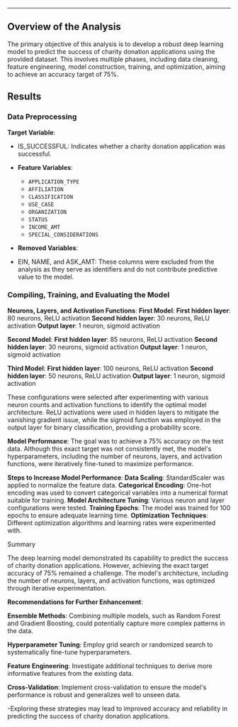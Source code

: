 ---

## Overview of the Analysis

The primary objective of this analysis is to develop a robust deep learning model to predict the success of charity donation applications using the provided dataset. This involves multiple phases, including data cleaning, feature engineering, model construction, training, and optimization, aiming to achieve an accuracy target of 75%.

## Results

### Data Preprocessing

**Target Variable**:
  - IS_SUCCESSFUL: Indicates whether a charity donation application was successful.
  
- **Feature Variables**: 
  - `APPLICATION_TYPE`
  - `AFFILIATION`
  - `CLASSIFICATION`
  - `USE_CASE`
  - `ORGANIZATION`
  - `STATUS`
  - `INCOME_AMT`
  - `SPECIAL_CONSIDERATIONS`

- **Removed Variables**:
-   EIN, NAME, and ASK_AMT: These columns were excluded from the analysis as they serve as identifiers and do not contribute predictive value to the model.

### Compiling, Training, and Evaluating the Model

**Neurons, Layers, and Activation Functions**:
 **First Model**:
  **First hidden layer**: 80 neurons, ReLU activation
  **Second hidden layer**: 30 neurons, ReLU activation
  **Output layer**: 1 neuron, sigmoid activation

**Second Model**:
  **First hidden layer**: 85 neurons, ReLU activation
  **Second hidden layer**: 30 neurons, sigmoid activation
  **Output layer**: 1 neuron, sigmoid activation
  
**Third Model**:
  **First hidden layer**: 100 neurons, ReLU activation
  **Second hidden layer**: 50 neurons, ReLU activation
  **Output layer**: 1 neuron, sigmoid activation

These configurations were selected after experimenting with various neuron counts and activation functions to identify the optimal model architecture. ReLU activations were used in hidden layers to mitigate the vanishing gradient issue, while the sigmoid function was employed in the output layer for binary classification, providing a probability score.

**Model Performance**:
  The goal was to achieve a 75% accuracy on the test data. Although this exact target was not consistently met, the model's hyperparameters, including the number of neurons, layers, and activation functions, were iteratively fine-tuned to maximize performance.

**Steps to Increase Model Performance**:
  **Data Scaling**: StandardScaler was applied to normalize the feature data.
  **Categorical Encoding**: One-hot encoding was used to convert categorical variables into a numerical format suitable for training.
  **Model Architecture Tuning**: Various neuron and layer configurations were tested.
  **Training Epochs**: The model was trained for 100 epochs to ensure adequate learning time.
  **Optimization Techniques**: Different optimization algorithms and learning rates were experimented with.

Summary

The deep learning model demonstrated its capability to predict the success of charity donation applications. However, achieving the exact target accuracy of 75% remained a challenge. The model's architecture, including the number of neurons, layers, and activation functions, was optimized through iterative experimentation.


**Recommendations for Further Enhancement**:

  **Ensemble Methods**: Combining multiple models, such as Random Forest and Gradient Boosting, could potentially capture more complex patterns in the data.
  
  **Hyperparameter Tuning**: Employ grid search or randomized search to systematically fine-tune hyperparameters.
 
  **Feature Engineering**: Investigate additional techniques to derive more informative features from the existing data.
  
  **Cross-Validation**: Implement cross-validation to ensure the model's performance is robust and generalizes well to unseen data.
  

-Exploring these strategies may lead to improved accuracy and reliability in predicting the success of charity donation applications.
